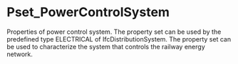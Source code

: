 # Pset_PowerControlSystem

Properties of power control system. The property set can be used by the predefined type ELECTRICAL of IfcDistributionSystem. The property set can be used to characterize the system that controls the railway energy network.
